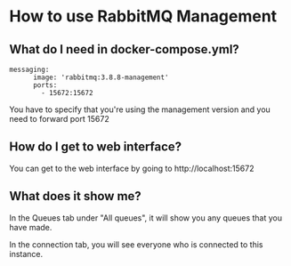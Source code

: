 # How to use RabbitMQ Management

## What do I need in docker-compose.yml?

```
messaging:
      image: 'rabbitmq:3.8.8-management'
      ports:
        - 15672:15672
```
You have to specify that you're using the management version and you need to forward port 15672

## How do I get to web interface?

You can get to the web interface by going to http://localhost:15672

## What does it show me?

In the Queues tab under "All queues", it will show you any queues that you have made.

In the connection tab, you will see everyone who is connected to this instance. 
